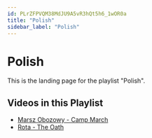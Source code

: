 ```yaml
---
id: PLrZFPVQM38MdJU9A5vR3hQt5h6_1wOR0a
title: "Polish"
sidebar_label: "Polish"
---
```


# Polish

This is the landing page for the playlist "Polish".

## Videos in this Playlist

- [Marsz Obozowy  - Camp March](8mWxuKpdGfU.md)
- [Rota - The Oath](E5zqzwJMo18.md)

